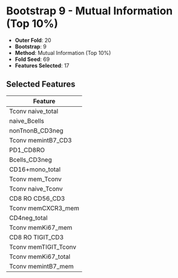 # Bootstrap 9 - Mutual Information (Top 10%)

- **Outer Fold**: 20
- **Bootstrap**: 9
- **Method**: Mutual Information (Top 10%)
- **Fold Seed**: 69
- **Features Selected**: 17

## Selected Features

| Feature |
|---------|
| Tconv naive_total |
| naive_Bcells |
| nonTnonB_CD3neg |
| Tconv memintB7_CD3 |
| PD1_CD8RO |
| Bcells_CD3neg |
| CD16+mono_total |
| Tconv mem_Tconv |
| Tconv naive_Tconv |
| CD8 RO CD56_CD3 |
| Tconv memCXCR3_mem |
| CD4neg_total |
| Tconv memKi67_mem |
| CD8 RO TIGIT_CD3 |
| Tconv memTIGIT_Tconv |
| Tconv memKi67_total |
| Tconv memintB7_mem |
